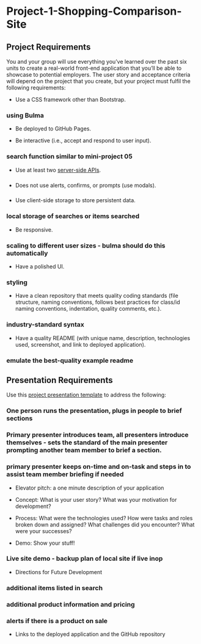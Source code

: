 # Project-1-Shopping-Comparison-Site

## Project Requirements

You and your group will use everything you’ve learned over the past six units to create a real-world front-end application that you’ll be able to showcase to potential employers. The user story and acceptance criteria will depend on the project that you create, but your project must fulfil the following requirements:

* Use a CSS framework other than Bootstrap.
### using Bulma
* Be deployed to GitHub Pages.

* Be interactive (i.e., accept and respond to user input).
### search function similar to mini-project 05
* Use at least two [server-side APIs](https://coding-boot-camp.github.io/full-stack/apis/api-resources).
###
* Does not use alerts, confirms, or prompts (use modals).
###
* Use client-side storage to store persistent data.
### local storage of searches or items searched
* Be responsive.
### scaling to different user sizes - bulma should do this automatically
* Have a polished UI.
### styling
* Have a clean repository that meets quality coding standards (file structure, naming conventions, follows best practices for class/id naming conventions, indentation, quality comments, etc.).
### industry-standard syntax
* Have a quality README (with unique name, description, technologies used, screenshot, and link to deployed application).
### emulate the best-quality example readme

## Presentation Requirements

Use this [project presentation template](https://docs.google.com/presentation/d/10QaO9KH8HtUXj__81ve0SZcpO5DbMbqqQr4iPpbwKks/edit?usp=sharing) to address the following: 

### One person runs the presentation, plugs in people to brief sections

### Primary presenter introduces team, all presenters introduce themselves - sets the standard of the main presenter prompting another team member to brief a section.

### primary presenter keeps on-time and on-task and steps in to assist team member briefing if needed

* Elevator pitch: a one minute description of your application

* Concept: What is your user story? What was your motivation for development?

* Process: What were the technologies used? How were tasks and roles broken down and assigned? What challenges did you encounter? What were your successes?

* Demo: Show your stuff!
### Live site demo - backup plan of local site if live inop
* Directions for Future Development
### additional items listed in search
### additional product information and pricing
### alerts if there is a product on sale
* Links to the deployed application and the GitHub repository

